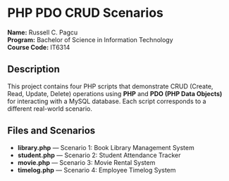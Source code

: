 # PHP PDO CRUD Scenarios

**Name:** Russell C. Pagcu  
**Program:** Bachelor of Science in Information Technology  
**Course Code:** IT6314

## Description

This project contains four PHP scripts that demonstrate CRUD (Create, Read, Update, Delete) operations using **PHP** and **PDO (PHP Data Objects)** for interacting with a MySQL database. Each script corresponds to a different real-world scenario.


## Files and Scenarios

- **library.php** — Scenario 1: Book Library Management System  
- **student.php** — Scenario 2: Student Attendance Tracker  
- **movie.php** — Scenario 3: Movie Rental System  
- **timelog.php** — Scenario 4: Employee Timelog System


